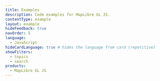 ```yaml
---
title: Examples
description: Code examples for MapLibre GL JS.
contentType: example
layout: example
hideFeedback: true
navOrder: 5
language:
  - JavaScript
hideCardLanguage: true # hides the language from card (repetitive)
showFilters:
  - topics
  - search
products:
  - MapLibre GL JS
---
```

